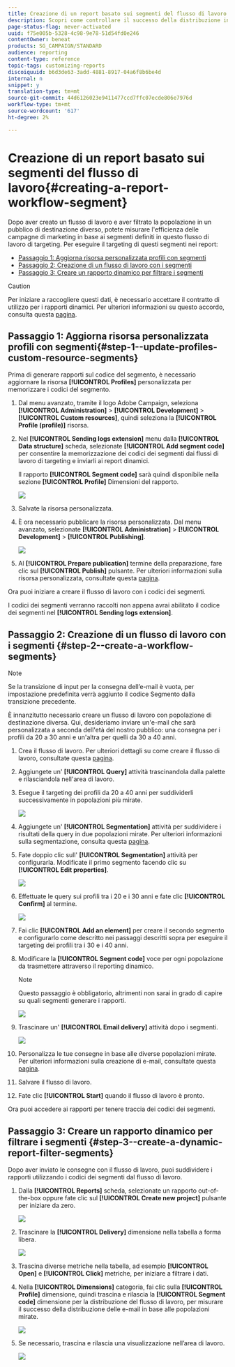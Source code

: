 ```yaml
---
title: Creazione di un report basato sui segmenti del flusso di lavoro
description: Scopri come controllare il successo della distribuzione in base ai segmenti dei flussi di lavoro nei tuoi rapporti.
page-status-flag: never-activated
uuid: f75e005b-5328-4c98-9e78-51d54fd0e246
contentOwner: beneat
products: SG_CAMPAIGN/STANDARD
audience: reporting
content-type: reference
topic-tags: customizing-reports
discoiquuid: b6d3de63-3add-4881-8917-04a6f8b6be4d
internal: n
snippet: y
translation-type: tm+mt
source-git-commit: 44d6126023e9411477ccd7ffc07ecde806e7976d
workflow-type: tm+mt
source-wordcount: '617'
ht-degree: 2%

---
```



# Creazione di un report basato sui segmenti del flusso di lavoro{#creating-a-report-workflow-segment}

Dopo aver creato un flusso di lavoro e aver filtrato la popolazione in un pubblico di destinazione diverso, potete misurare l&#39;efficienza delle campagne di marketing in base ai segmenti definiti in questo flusso di lavoro di targeting.
Per eseguire il targeting di questi segmenti nei report:

* [Passaggio 1: Aggiorna risorsa personalizzata profili con segmenti](#step-1--update-profiles-custom-resource-segments)
* [Passaggio 2: Creazione di un flusso di lavoro con i segmenti](#step-2--create-a-workflow-segments)
* [Passaggio 3: Creare un rapporto dinamico per filtrare i segmenti](#step-3--create-a-dynamic-report-filter-segments)

>[!CAUTION]
>Per iniziare a raccogliere questi dati, è necessario accettare il contratto di utilizzo per i rapporti dinamici.
>Per ulteriori informazioni su questo accordo, consulta questa [pagina](../../reporting/using/about-dynamic-reports.md#dynamic-reporting-usage-agreement).

## Passaggio 1: Aggiorna risorsa personalizzata profili con segmenti{#step-1--update-profiles-custom-resource-segments}

Prima di generare rapporti sul codice del segmento, è necessario aggiornare la risorsa **[!UICONTROL Profiles]** personalizzata per memorizzare i codici del segmento.

1. Dal menu avanzato, tramite il logo Adobe Campaign, seleziona **[!UICONTROL Administration]** > **[!UICONTROL Development]** > **[!UICONTROL Custom resources]**, quindi seleziona la **[!UICONTROL Profile (profile)]** risorsa.
1. Nel **[!UICONTROL Sending logs extension]** menu dalla **[!UICONTROL Data structure]** scheda, selezionate **[!UICONTROL Add segment code]** per consentire la memorizzazione dei codici dei segmenti dai flussi di lavoro di targeting e inviarli ai report dinamici.

   Il rapporto **[!UICONTROL Segment code]** sarà quindi disponibile nella sezione **[!UICONTROL Profile]** Dimensioni del rapporto.

   ![](assets/report_segment_4.png)

1. Salvate la risorsa personalizzata.

1. È ora necessario pubblicare la risorsa personalizzata.
Dal menu avanzato, selezionate **[!UICONTROL Administration]** > **[!UICONTROL Development]** > **[!UICONTROL Publishing]**.

   ![](assets/custom_profile_7.png)

1. Al **[!UICONTROL Prepare publication]** termine della preparazione, fare clic sul **[!UICONTROL Publish]** pulsante. Per ulteriori informazioni sulla risorsa personalizzata, consultate questa [pagina](../../developing/using/updating-the-database-structure.md).

Ora puoi iniziare a creare il flusso di lavoro con i codici dei segmenti.

I codici dei segmenti verranno raccolti non appena avrai abilitato il codice dei segmenti nel **[!UICONTROL Sending logs extension]**.

## Passaggio 2: Creazione di un flusso di lavoro con i segmenti {#step-2--create-a-workflow-segments}

>[!NOTE]
>Se la transizione di input per la consegna dell’e-mail è vuota, per impostazione predefinita verrà aggiunto il codice Segmento dalla transizione precedente.

È innanzitutto necessario creare un flusso di lavoro con popolazione di destinazione diversa. Qui, desideriamo inviare un&#39;e-mail che sarà personalizzata a seconda dell&#39;età del nostro pubblico: una consegna per i profili da 20 a 30 anni e un&#39;altra per quelli da 30 a 40 anni.

1. Crea il flusso di lavoro. Per ulteriori dettagli su come creare il flusso di lavoro, consultate questa [pagina](../../automating/using/building-a-workflow.md).

1. Aggiungete un&#39; **[!UICONTROL Query]** attività trascinandola dalla palette e rilasciandola nell&#39;area di lavoro.

1. Esegue il targeting dei profili da 20 a 40 anni per suddividerli successivamente in popolazioni più mirate.

   ![](assets/report_segment_1.png)

1. Aggiungete un&#39; **[!UICONTROL Segmentation]** attività per suddividere i risultati della query in due popolazioni mirate. Per ulteriori informazioni sulla segmentazione, consulta questa [pagina](../../automating/using/segmentation.md).

1. Fate doppio clic sull&#39; **[!UICONTROL Segmentation]** attività per configurarla. Modificate il primo segmento facendo clic su **[!UICONTROL Edit properties]**.

   ![](assets/report_segment_7.png)

1. Effettuate le query sui profili tra i 20 e i 30 anni e fate clic **[!UICONTROL Confirm]** al termine.

   ![](assets/report_segment_8.png)

1. Fai clic **[!UICONTROL Add an element]** per creare il secondo segmento e configurarlo come descritto nei passaggi descritti sopra per eseguire il targeting dei profili tra i 30 e i 40 anni.

1. Modificare la **[!UICONTROL Segment code]** voce per ogni popolazione da trasmettere attraverso il reporting dinamico.

   >[!NOTE]
   >Questo passaggio è obbligatorio, altrimenti non sarai in grado di capire su quali segmenti generare i rapporti.

   ![](assets/report_segment_9.png)

1. Trascinare un&#39; **[!UICONTROL Email delivery]** attività dopo i segmenti.

   ![](assets/report_segment_3.png)

1. Personalizza le tue consegne in base alle diverse popolazioni mirate. Per ulteriori informazioni sulla creazione di e-mail, consultate questa [pagina](../../designing/using/designing-content-in-adobe-campaign.md).

1. Salvare il flusso di lavoro.

1. Fate clic **[!UICONTROL Start]** quando il flusso di lavoro è pronto.

Ora puoi accedere ai rapporti per tenere traccia dei codici dei segmenti.

## Passaggio 3: Creare un rapporto dinamico per filtrare i segmenti {#step-3--create-a-dynamic-report-filter-segments}

Dopo aver inviato le consegne con il flusso di lavoro, puoi suddividere i rapporti utilizzando i codici dei segmenti dal flusso di lavoro.

1. Dalla **[!UICONTROL Reports]** scheda, selezionate un rapporto out-of-the-box oppure fate clic sul **[!UICONTROL Create new project]** pulsante per iniziare da zero.

   ![](assets/custom_profile_18.png)
1. Trascinare la **[!UICONTROL Delivery]** dimensione nella tabella a forma libera.

   ![](assets/report_segment_5.png)

1. Trascina diverse metriche nella tabella, ad esempio **[!UICONTROL Open]** e **[!UICONTROL Click]** metriche, per iniziare a filtrare i dati.
1. Nella **[!UICONTROL Dimensions]** categoria, fai clic sulla **[!UICONTROL Profile]** dimensione, quindi trascina e rilascia la **[!UICONTROL Segment code]** dimensione per la distribuzione del flusso di lavoro, per misurare il successo della distribuzione delle e-mail in base alle popolazioni mirate.

   ![](assets/report_segment_6.png)

1. Se necessario, trascina e rilascia una visualizzazione nell’area di lavoro.

   ![](assets/report_segment_10.png)
